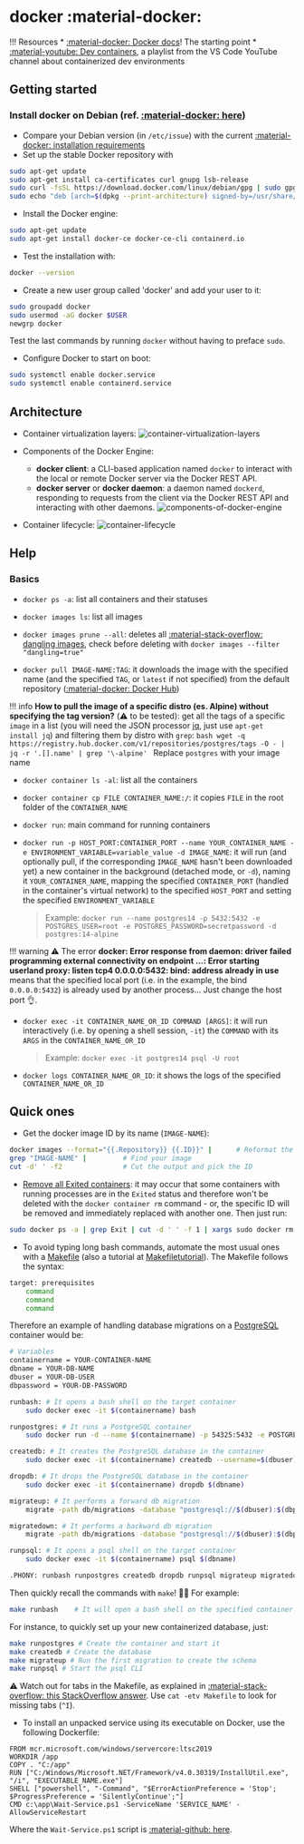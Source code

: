 # docker :material-docker:

!!! Resources
    * [:material-docker: Docker docs](https://docs.docker.com/)! The starting point
    * [:material-youtube: Dev containers](https://www.youtube.com/playlist?list=PLj6YeMhvp2S5G_X6ZyMc8gfXPMFPg3O31), a playlist from the VS Code YouTube channel about containerized dev environments

## Getting started

### Install docker on Debian (ref. [:material-docker: here](https://docs.docker.com/engine/install/debian/))

* Compare your Debian version (in `/etc/issue`) with the current [:material-docker: installation requirements](https://docs.docker.com/engine/install/debian/#os-requirements)
* Set up the stable Docker repository with 
```bash
sudo apt-get update
sudo apt-get install ca-certificates curl gnupg lsb-release
sudo curl -fsSL https://download.docker.com/linux/debian/gpg | sudo gpg --dearmor -o /usr/share/keyrings/docker-archive-keyring.gpg
sudo echo "deb [arch=$(dpkg --print-architecture) signed-by=/usr/share/keyrings/docker-archive-keyring.gpg] https://download.docker.com/linux/debian $(lsb_release -cs) stable" | sudo tee /etc/apt/sources.list.d/docker.list > /dev/null
```
* Install the Docker engine:
```bash
sudo apt-get update
sudo apt-get install docker-ce docker-ce-cli containerd.io
```
* Test the installation with:
```bash
docker --version
```
* Create a new user group called 'docker' and add your user to it:
```bash
sudo groupadd docker
sudo usermod -aG docker $USER
newgrp docker
```
Test the last commands by running `docker` without having to preface `sudo`.
* Configure Docker to start on boot:
```bash
sudo systemctl enable docker.service
sudo systemctl enable containerd.service
```

## Architecture

* Container virtualization layers:
![container-virtualization-layers](https://docs.microsoft.com/en-us/learn/modules/intro-to-docker-containers/media/5-efficient-use-hardware.svg)

* Components of the Docker Engine:
    * **docker client**: a CLI-based application named `docker` to interact with the local or remote Docker server via the Docker REST API. 
    * **docker server** or **docker daemon**: a daemon named `dockerd`, responding to requests from the client via the Docker REST API and interacting with other daemons.
![components-of-docker-engine](https://docs.microsoft.com/en-us/learn/modules/intro-to-docker-containers/media/2-docker-architecture.svg)

* Container lifecycle:
![container-lifecycle](https://docs.microsoft.com/en-us/learn/modules/intro-to-docker-containers/media/4-docker-container-lifecycle.svg)

## Help

### Basics

* `docker ps -a`: list all containers and their statuses

* `docker images ls`: list all images
* `docker images prune --all`: deletes all [:material-stack-overflow: dangling images](https://stackoverflow.com/a/45143234), check before deleting with `docker images --filter "dangling=true"`
* `docker pull IMAGE-NAME:TAG`: it downloads the image with the specified name (and the specified `TAG`, or `latest` if not specified) from the default repository ([:material-docker: Docker Hub](https://hub.docker.com))

!!! info
    **How to pull the image of a specific distro (es. Alpine) without specifying the tag version?** (:warning: to be tested): get all the tags of a specific `image` in a list (you will need the JSON processor [jq](https://stedolan.github.io/jq/), just use `apt-get install jq`) and filtering them by distro with `grep`:
    ```bash
    wget -q https://registry.hub.docker.com/v1/repositories/postgres/tags -O - | jq -r '.[].name' | grep '\-alpine'
    ```
    Replace `postgres` with your image name

* `docker container ls -al`: list all the containers
* `docker container cp FILE CONTAINER_NAME:/`: it copies `FILE` in the root folder of the `CONTAINER_NAME`

* `docker run`: main command for running containers
* `docker run -p HOST_PORT:CONTAINER_PORT --name YOUR_CONTAINER_NAME -e ENVIRONMENT_VARIABLE=variable_value -d IMAGE_NAME`: it will run (and optionally pull, if the corresponding `IMAGE_NAME` hasn't been downloaded yet) a new container in the background (detached mode, or `-d`), naming it `YOUR_CONTAINER_NAME`, mapping the specified `CONTAINER_PORT` (handled in the container's virtual network) to the specified `HOST_PORT` and setting the specified `ENVIRONMENT_VARIABLE`

    > Example: `docker run --name postgres14 -p 5432:5432 -e POSTGRES_USER=root -e POSTGRES_PASSWORD=secretpassword -d postgres:14-alpine`

!!! warning :warning: 
    The error **docker: Error response from daemon: driver failed programming external connectivity on endpoint ...: Error starting userland proxy: listen tcp4 0.0.0.0:5432: bind: address already in use** means that the specified local port (i.e. in the example, the bind `0.0.0.0:5432`) is already used by another process... Just change the host port :ok_hand:.

* `docker exec -it CONTAINER_NAME_OR_ID COMMAND [ARGS]`: it will run interactively (i.e. by opening a shell session, `-it`) the `COMMAND` with its `ARGS` in the `CONTAINER_NAME_OR_ID`

    > Example: `docker exec -it postgres14 psql -U root`

* `docker logs CONTAINER_NAME_OR_ID`: it shows the logs of the specified `CONTAINER_NAME_OR_ID`

## Quick ones

* Get the docker image ID by its name (`IMAGE-NAME`):
```bash
docker images --format="{{.Repository}} {{.ID}}" |      # Reformat the output of 'docker images'
grep "IMAGE-NAME" |         # Find your image
cut -d' ' -f2               # Cut the output and pick the ID
```

* [Remove all Exited containers](https://coderwall.com/p/zguz_w/docker-remove-all-exited-containers): it may occur that some containers with running processes are in the `Exited` status and therefore won't be deleted with the `docker container rm` command - or, the specific ID will be removed and immediately replaced with another one. Then just run:
```bash
sudo docker ps -a | grep Exit | cut -d ' ' -f 1 | xargs sudo docker rm
```

* To avoid typing long bash commands, automate the most usual ones with a [Makefile](https://www.gnu.org/software/make/manual/make.html) (also a tutorial at [Makefiletutorial](https://makefiletutorial.com/)). The Makefile follows the syntax:
```bash
target: prerequisites
    command
    command
    command
```
Therefore an example of handling database migrations on a [PostgreSQL](./../db/postgres.md) container would be:
```bash
# Variables
containername = YOUR-CONTAINER-NAME
dbname = YOUR-DB-NAME
dbuser = YOUR-DB-USER
dbpassword = YOUR-DB-PASSWORD

runbash: # It opens a bash shell on the target container
	sudo docker exec -it $(containername) bash

runpostgres: # It runs a PostgreSQL container
	sudo docker run -d --name $(containername) -p 54325:5432 -e POSTGRES_DB=root -e POSTGRES_USER=$(dbuser) -e POSTGRES_PASSWORD=$(dbpassword) postgres:14-alpine

createdb: # It creates the PostgreSQL database in the container
	sudo docker exec -it $(containername) createdb --username=$(dbuser) --owner=$(dbuser) $(dbname)

dropdb: # It drops the PostgreSQL database in the container
	sudo docker exec -it $(containername) dropdb $(dbname)

migrateup: # It performs a forward db migration
	migrate -path db/migrations -database "postgresql://$(dbuser):$(dbpassword)@localhost:54325/$(dbname)?sslmode=disable" -verbose up

migratedown: # It performs a backward db migration
	migrate -path db/migrations -database "postgresql://$(dbuser):$(dbpassword)@localhost:54325/$(dbname)?sslmode=disable" -verbose down	

runpsql: # It opens a psql shell on the target container
	sudo docker exec -it $(containername) psql $(dbname)

.PHONY: runbash runpostgres createdb dropdb runpsql migrateup migratedown
```
Then quickly recall the commands with `make`! 🎉🎊 For example:
```bash
make runbash    # It will open a bash shell on the specified container
```
For instance, to quickly set up your new containerized database, just:
```bash
make runpostgres # Create the container and start it
make createdb # Create the database
make migrateup # Run the first migration to create the schema
make runpsql # Start the psql CLI
```
:warning: Watch out for tabs in the Makefile, as explained in [:material-stack-overflow: this StackOverflow answer](https://stackoverflow.com/a/16945143). Use `cat -etv Makefile` to look for missing tabs (`^I`).

* To install an unpacked service using its executable on Docker, use the following Dockerfile:
```
FROM mcr.microsoft.com/windows/servercore:ltsc2019
WORKDIR /app
COPY . "C:/app"
RUN ["C:/Windows/Microsoft.NET/Framework/v4.0.30319/InstallUtil.exe", "/i", "EXECUTABLE_NAME.exe"]
SHELL ["powershell", "-Command", "$ErrorActionPreference = 'Stop'; $ProgressPreference = 'SilentlyContinue';"]
CMD c:\app\Wait-Service.ps1 -ServiceName 'SERVICE_NAME' -AllowServiceRestart
```
Where the `Wait-Service.ps1` script is [:material-github: here](https://github.com/MicrosoftDocs/Virtualization-Documentation/blob/main/windows-server-container-tools/Wait-Service/Wait-Service.ps1).